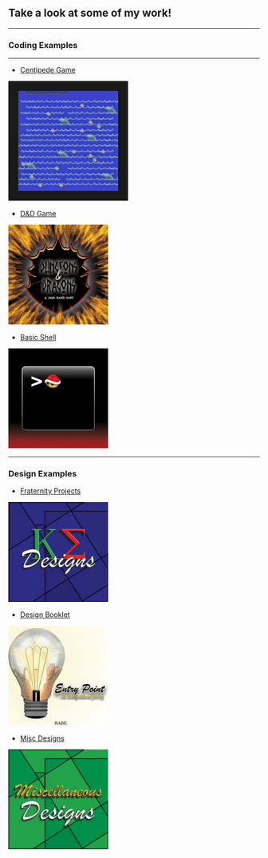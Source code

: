 ## Take a look at some of my work!

---

### Coding Examples

---
- [Centipede Game](https://github.com/ClarkRabe/Centipede-Game)
<img src="images/centipedeGame.JPG?raw=true" height="200" width="200" border="20"/>

- [D&D Game](https://github.com/ClarkRabe/Dungeon-Game)
<img src="images/dndimg.jpg?raw=true" height="200" width="200"/>

- [Basic Shell](https://github.com/ClarkRabe/Basic_Shell)
<img src="images/shellimg.jpg?raw=true" height="200" width="200"/>

---

### Design Examples

- [Fraternity Projects](https://github.com/ClarkRabe/Fraternity_Designs)
<img src="images/ke_cover.jpg?raw=true" height="200" width="200"/>

- [Design Booklet](/pdf/desn216_final-booklet_120919_v2_CR.pdf)
<img src="images/project_cover.jpg?raw=true" height="200" width="200"/>

- [Misc Designs](https://github.com/ClarkRabe/Misc_Designs)
<img src="images/misc_cover.jpg?raw=true" height="200" width="200"/>





